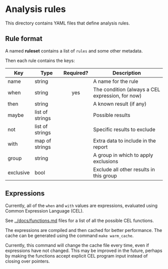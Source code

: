 # Analysis rules

This directory contains YAML files that define analysis rules.

## Rule format

A named **ruleset** contains a list of `rules` and some other metadata.

[//]: # (TODO document metadata)

Then each rule contains the keys:

| Key       | Type            | Required? | Description                                      |
|-----------|-----------------|:---------:|--------------------------------------------------|
| name      | string          |           | A name for the rule                              |
| when      | string          |    yes    | The condition (always a CEL expression, for now) |
| then      | string          |           | A known result (if any)                          |
| maybe     | list of strings |           | Possible results                                 |
| not       | list of strings |           | Specific results to exclude                      |
| with      | map of strings  |           | Extra data to include in the report              |
| group     | string          |           | A group in which to apply exclusions             |
| exclusive | bool            |           | Exclude all other results in this group          |

## Expressions

Currently, all of the `when` and `with` values are expressions, evaluated using Common Expression Language (CEL).

See [../docs/functions.md](../docs/functions.md) files for a list of all the possible CEL functions.

The expressions are compiled and then cached for better performance. The cache can be generated using the command `make warm_cache`.

Currently, this command will change the cache file every time, even if expressions have not changed.
This may be improved in the future, perhaps by making the functions accept explicit CEL program input instead of closing over pointers.
